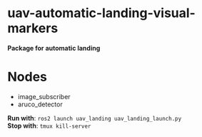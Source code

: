 # uav-automatic-landing-visual-markers
**Package for automatic landing**

# Nodes

* image_subscriber
* aruco_detector

**Run with**: `ros2 launch uav_landing uav_landing_launch.py`  
**Stop with**: `tmux kill-server`
